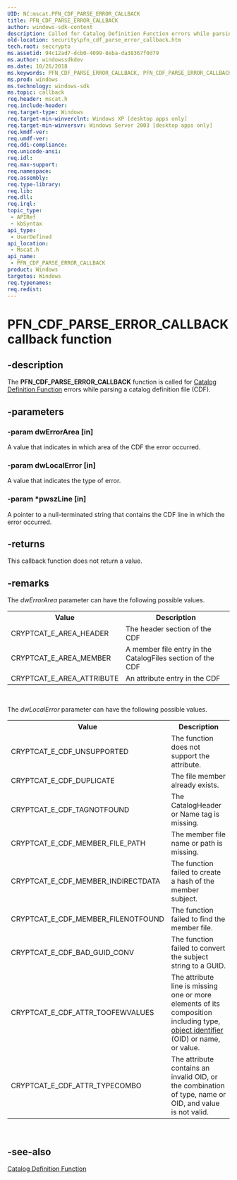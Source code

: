 ```yaml
---
UID: NC:mscat.PFN_CDF_PARSE_ERROR_CALLBACK
title: PFN_CDF_PARSE_ERROR_CALLBACK
author: windows-sdk-content
description: Called for Catalog Definition Function errors while parsing a catalog definition file (CDF).
old-location: security\pfn_cdf_parse_error_callback.htm
tech.root: seccrypto
ms.assetid: 94c12ad7-dcb0-4099-8eba-da38367f0d79
ms.author: windowssdkdev
ms.date: 10/26/2018
ms.keywords: PFN_CDF_PARSE_ERROR_CALLBACK, PFN_CDF_PARSE_ERROR_CALLBACK callback, PFN_CDF_PARSE_ERROR_CALLBACK callback function [Security], mscat/PFN_CDF_PARSE_ERROR_CALLBACK, security.pfn_cdf_parse_error_callback
ms.prod: windows
ms.technology: windows-sdk
ms.topic: callback
req.header: mscat.h
req.include-header: 
req.target-type: Windows
req.target-min-winverclnt: Windows XP [desktop apps only]
req.target-min-winversvr: Windows Server 2003 [desktop apps only]
req.kmdf-ver: 
req.umdf-ver: 
req.ddi-compliance: 
req.unicode-ansi: 
req.idl: 
req.max-support: 
req.namespace: 
req.assembly: 
req.type-library: 
req.lib: 
req.dll: 
req.irql: 
topic_type:
 - APIRef
 - kbSyntax
api_type:
 - UserDefined
api_location:
 - Mscat.h
api_name:
 - PFN_CDF_PARSE_ERROR_CALLBACK
product: Windows
targetos: Windows
req.typenames: 
req.redist: 
---
```


# PFN_CDF_PARSE_ERROR_CALLBACK callback function


## -description


The <b>PFN_CDF_PARSE_ERROR_CALLBACK</b> function is called for <a href="cryptography_functions.htm">Catalog Definition Function</a> errors while parsing a catalog definition file (CDF).


## -parameters




### -param dwErrorArea [in]

A value that indicates in which area of the CDF the error occurred.


### -param dwLocalError [in]

A value that indicates the type of error.


### -param *pwszLine [in]

A pointer to a null-terminated string that contains the CDF line in which the error occurred.


## -returns



This callback function does not return a value.




## -remarks



The <i>dwErrorArea</i> parameter can have the following possible values.

<table>
<tr>
<th>Value</th>
<th>Description</th>
</tr>
<tr>
<td>CRYPTCAT_E_AREA_HEADER</td>
<td>The header section of the CDF</td>
</tr>
<tr>
<td>CRYPTCAT_E_AREA_MEMBER</td>
<td>A member file entry in the CatalogFiles section of the CDF</td>
</tr>
<tr>
<td>CRYPTCAT_E_AREA_ATTRIBUTE</td>
<td>An attribute entry in the CDF</td>
</tr>
</table>
 

The <i>dwLocalError</i> parameter can have the following possible values.

<table>
<tr>
<th>Value</th>
<th>Description</th>
</tr>
<tr>
<td>CRYPTCAT_E_CDF_UNSUPPORTED</td>
<td>The function does not support the attribute.</td>
</tr>
<tr>
<td>CRYPTCAT_E_CDF_DUPLICATE</td>
<td>The file member already exists.</td>
</tr>
<tr>
<td>CRYPTCAT_E_CDF_TAGNOTFOUND</td>
<td>The CatalogHeader or Name tag is missing.</td>
</tr>
<tr>
<td>CRYPTCAT_E_CDF_MEMBER_FILE_PATH</td>
<td>The member file name or path is missing.</td>
</tr>
<tr>
<td>CRYPTCAT_E_CDF_MEMBER_INDIRECTDATA</td>
<td>The function failed to create a hash of the member subject.</td>
</tr>
<tr>
<td>CRYPTCAT_E_CDF_MEMBER_FILENOTFOUND</td>
<td>The function failed to find the member file.</td>
</tr>
<tr>
<td>CRYPTCAT_E_CDF_BAD_GUID_CONV</td>
<td>The function failed to convert the subject string to a GUID.</td>
</tr>
<tr>
<td>CRYPTCAT_E_CDF_ATTR_TOOFEWVALUES</td>
<td>The attribute line is missing one or more elements of its composition including type, <a href="https://msdn.microsoft.com/e6be8932-015e-4058-b249-1671b3fea521">object identifier</a> (OID) or name, or value.</td>
</tr>
<tr>
<td>CRYPTCAT_E_CDF_ATTR_TYPECOMBO</td>
<td>The attribute contains an invalid OID, or the combination of type, name or OID, and value is not valid.</td>
</tr>
</table>
 




## -see-also




<a href="cryptography_functions.htm">Catalog Definition Function</a>
 

 

